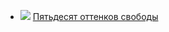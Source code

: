 * ![](/books/foreign_contemporary/Э.%20Л.%20Джеймс/Пятьдесят%20оттенков%20свободы.jpg) [Пятьдесят оттенков свободы](/books/foreign_contemporary/Э.%20Л.%20Джеймс/Пятьдесят%20оттенков%20свободы)
